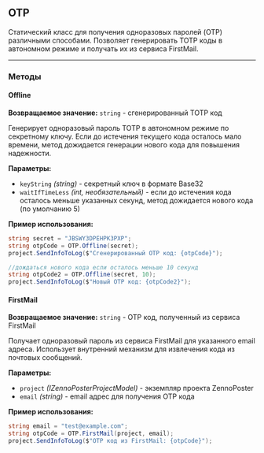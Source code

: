 ## OTP

Статический класс для получения одноразовых паролей (OTP) различными способами. Позволяет генерировать TOTP коды в автономном режиме и получать их из сервиса FirstMail.

---

### Методы

#### Offline

**Возвращаемое значение:** `string` - сгенерированный TOTP код

Генерирует одноразовый пароль TOTP в автономном режиме по секретному ключу. Если до истечения текущего кода осталось мало времени, метод дожидается генерации нового кода для повышения надежности.

**Параметры:**
- `keyString` *(string)* - секретный ключ в формате Base32
- `waitIfTimeLess` *(int, необязательный)* - если до истечения кода осталось меньше указанных секунд, метод дожидается нового кода (по умолчанию 5)

**Пример использования:**
```csharp
string secret = "JBSWY3DPEHPK3PXP";
string otpCode = OTP.Offline(secret);
project.SendInfoToLog($"Сгенерированный OTP код: {otpCode}");

//дождаться нового кода если осталось меньше 10 секунд
string otpCode2 = OTP.Offline(secret, 10);
project.SendInfoToLog($"Новый OTP код: {otpCode2}");
```

#### FirstMail

**Возвращаемое значение:** `string` - OTP код, полученный из сервиса FirstMail

Получает одноразовый пароль из сервиса FirstMail для указанного email адреса. Использует внутренний механизм для извлечения кода из почтовых сообщений.

**Параметры:**
- `project` *(IZennoPosterProjectModel)* - экземпляр проекта ZennoPoster
- `email` *(string)* - email адрес для получения OTP кода

**Пример использования:**
```csharp
string email = "test@example.com";
string otpCode = OTP.FirstMail(project, email);
project.SendInfoToLog($"OTP код из FirstMail: {otpCode}");
```